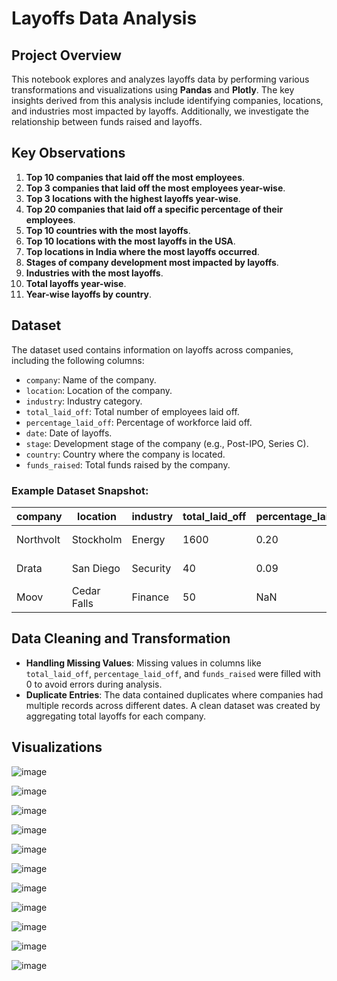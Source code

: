 # Layoffs Data Analysis

## Project Overview
This notebook explores and analyzes layoffs data by performing various transformations and visualizations using **Pandas** and **Plotly**. The key insights derived from this analysis include identifying companies, locations, and industries most impacted by layoffs. Additionally, we investigate the relationship between funds raised and layoffs.

## Key Observations
1. **Top 10 companies that laid off the most employees**.
2. **Top 3 companies that laid off the most employees year-wise**.
3. **Top 3 locations with the highest layoffs year-wise**.
4. **Top 20 companies that laid off a specific percentage of their employees**.
5. **Top 10 countries with the most layoffs**.
6. **Top 10 locations with the most layoffs in the USA**.
7. **Top locations in India where the most layoffs occurred**.
8. **Stages of company development most impacted by layoffs**.
9. **Industries with the most layoffs**.
10. **Total layoffs year-wise**.
11. **Year-wise layoffs by country**.


## Dataset
The dataset used contains information on layoffs across companies, including the following columns:
- `company`: Name of the company.
- `location`: Location of the company.
- `industry`: Industry category.
- `total_laid_off`: Total number of employees laid off.
- `percentage_laid_off`: Percentage of workforce laid off.
- `date`: Date of layoffs.
- `stage`: Development stage of the company (e.g., Post-IPO, Series C).
- `country`: Country where the company is located.
- `funds_raised`: Total funds raised by the company.

### Example Dataset Snapshot:
| company     | location   | industry   | total_laid_off | percentage_laid_off | date       | stage    | country      | funds_raised |
|-------------|------------|------------|----------------|---------------------|------------|----------|--------------|--------------|
| Northvolt   | Stockholm  | Energy     | 1600           | 0.20                | 2025-09-23 | Unknown  | Sweden       | 13800        |
| Drata       | San Diego  | Security   | 40             | 0.09                | 2024-09-26 | Series C | United States| 328          |
| Moov        | Cedar Falls| Finance    | 50             | NaN                 | 2024-09-25 | Series B | United States| 77           |

## Data Cleaning and Transformation
- **Handling Missing Values**: Missing values in columns like `total_laid_off`, `percentage_laid_off`, and `funds_raised` were filled with 0 to avoid errors during analysis.
- **Duplicate Entries**: The data contained duplicates where companies had multiple records across different dates. A clean dataset was created by aggregating total layoffs for each company.


## Visualizations

![image](https://github.com/user-attachments/assets/130f51da-f000-4404-bc34-216332d14540)

![image](https://github.com/user-attachments/assets/9f5cc37a-93f5-45ae-87e6-51bbc2850b9c)

![image](https://github.com/user-attachments/assets/30534bb0-d53c-4fc7-93e9-2f1d82a75291)

![image](https://github.com/user-attachments/assets/ef97cd8c-7633-497e-b1cd-2544f886ba48)

![image](https://github.com/user-attachments/assets/d5c37bbe-4a09-4678-bcdc-5a48eff68946)

![image](https://github.com/user-attachments/assets/47d54271-5e7f-40da-ae3e-ee1e04479444)

![image](https://github.com/user-attachments/assets/0de90957-5b74-40f2-ab10-a099ff21dff2)

![image](https://github.com/user-attachments/assets/76745d74-b09c-4d6b-af0f-790ae6952911)

![image](https://github.com/user-attachments/assets/2d18ffe0-068f-4df5-99b9-0ef584fb517a)

![image](https://github.com/user-attachments/assets/a94135ba-3841-4799-9dc7-c2cbaefbf6ab)

![image](https://github.com/user-attachments/assets/78c3ed69-449a-4a50-b6ab-856acf7987a7)







